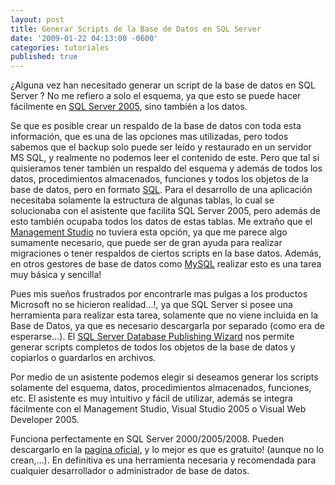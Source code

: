 ```yaml
---
layout: post
title: Generar Scripts de la Base de Datos en SQL Server
date: '2009-01-22 04:13:00 -0600'
categories: tutoriales
published: true
---
```


¿Alguna vez han necesitado generar un script de la base de datos en SQL Server ? No me refiero a solo el esquema, ya que esto se puede hacer fácilmente en [SQL Server 2005][sql-server], sino también a los datos.

Se que es posible crear un respaldo de la base de datos con toda esta información, que es una de las opciones mas utilizadas, pero todos sabemos que el backup solo puede ser leído y restaurado en un servidor MS SQL, y realmente no podemos leer el contenido de este. Pero que tal si quisieramos tener también un respaldo del esquema y además de todos los datos, procedimientos almacenados, funciones y todos los objetos de la base de datos, pero en formato [SQL][sql]. Para el desarrollo de una aplicación necesitaba solamente la estructura de algunas tablas, lo cual se solucionaba con el asistente que facilita SQL Server 2005, pero además de esto también ocupaba todos los datos de estas tablas. Me extraño que el [Management Studio][studio] no tuviera esta opción, ya que me parece algo sumamente necesario, que puede ser de gran ayuda para realizar migraciones o tener respaldos de ciertos scripts en la base datos. Además, en otros gestores de base de datos como [MySQL][mysql] realizar esto es una tarea muy básica y sencilla!

Pues mis sueños frustrados por encontrarle mas pulgas a los productos Microsoft no se hicieron realidad…!, ya que SQL Server si posee una herramienta para realizar esta tarea, solamente que no viene incluida en la Base de Datos, ya que es necesario descargarla por separado (como era de esperarse…). El [SQL Server Database Publishing Wizard][wizard] nos permite generar scripts completos de todos los objetos de la base de datos y copiarlos o guardarlos en archivos.

Por medio de un asistente podemos elegir si deseamos generar los scripts solamente del esquema, datos, procedimientos almacenados, funciones, etc. El asistente es muy intuitivo y fácil de utilizar, además se integra fácilmente con el Management Studio, Visual Studio 2005 o Visual Web Developer 2005.

Funciona perfectamente en SQL Server 2000/2005/2008. Pueden descargarlo en la [pagina oficial][wizard], y lo mejor es que es gratuito! (aunque no lo crean,…). En definitiva es una herramienta necesaria y recomendada para cualquier desarrollador o administrador de base de datos.

[sql-server]: http://www.microsoft.com/latam/sql/
[sql]: http://www.w3schools.com/sql/default.asp
[studio]: http://www.microsoft.com/downloads/details.aspx?familyid=C243A5AE-4BD1-4E3D-94B8-5A0F62BF7796&displaylang=es
[mysql]: http://www.mysql.com/
[wizard]: http://www.microsoft.com/downloads/details.aspx?familyid=56E5B1C5-BF17-42E0-A410-371A838E570A&displaylang=en
